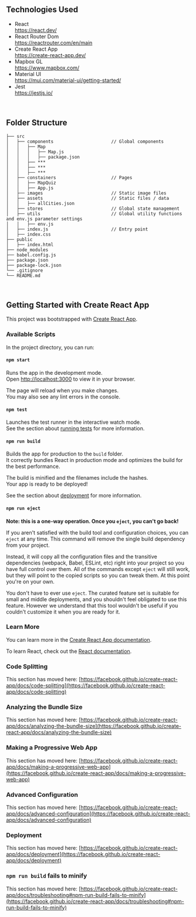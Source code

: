 ## Technologies Used

- React\
  <https://react.dev/>
- React Router Dom\
  <https://reactrouter.com/en/main>
- Create React App\
  <https://create-react-app.dev/>
- Mapbox GL\
  <https://www.mapbox.com/>
- Material UI\
  <https://mui.com/material-ui/getting-started/>
- Jest\
  <https://jestjs.io/>

&emsp;

## Folder Structure
```
├── src      
│   ├── components                      // Global components
│   │   ├── Map  
│   │   │   ├── Map.js  
│   │   │   ├── package.json  
│   │   ├── ***  
│   │   ├── ***
│   │   ├── ***
│   ├── constainers                     // Pages
│   │   ├── MapQuiz  
│   │   ├── App.js  
│   ├── images                          // Static image files
│   ├── assets                          // Static files / data
│   │   ├── allCities.json  
│   ├── stores                          // Global state management
│   ├── utils                           // Global utility functions and env.js parameter settings 
│   │   ├── env.js          
│   ├── index.js                        // Entry point
│   ├── index.css  
├── public  
│   ├── index.html  
├── node_modules
├── babel.config.js 
├── package.json  
├── package-lock.json   
└── .gitignore  
└── README.md   
```

&emsp;

## Getting Started with Create React App

This project was bootstrapped with [Create React App](https://github.com/facebook/create-react-app).

### Available Scripts

In the project directory, you can run:

#### `npm start`

Runs the app in the development mode.\
Open [http://localhost:3000](http://localhost:3000) to view it in your browser.

The page will reload when you make changes.\
You may also see any lint errors in the console.

#### `npm test`

Launches the test runner in the interactive watch mode.\
See the section about [running tests](https://facebook.github.io/create-react-app/docs/running-tests) for more information.

#### `npm run build`

Builds the app for production to the `build` folder.\
It correctly bundles React in production mode and optimizes the build for the best performance.

The build is minified and the filenames include the hashes.\
Your app is ready to be deployed!

See the section about [deployment](https://facebook.github.io/create-react-app/docs/deployment) for more information.

#### `npm run eject`

**Note: this is a one-way operation. Once you `eject`, you can't go back!**

If you aren't satisfied with the build tool and configuration choices, you can `eject` at any time. This command will remove the single build dependency from your project.

Instead, it will copy all the configuration files and the transitive dependencies (webpack, Babel, ESLint, etc) right into your project so you have full control over them. All of the commands except `eject` will still work, but they will point to the copied scripts so you can tweak them. At this point you're on your own.

You don't have to ever use `eject`. The curated feature set is suitable for small and middle deployments, and you shouldn't feel obligated to use this feature. However we understand that this tool wouldn't be useful if you couldn't customize it when you are ready for it.

### Learn More

You can learn more in the [Create React App documentation](https://facebook.github.io/create-react-app/docs/getting-started).

To learn React, check out the [React documentation](https://reactjs.org/).

### Code Splitting

This section has moved here: [https://facebook.github.io/create-react-app/docs/code-splitting](https://facebook.github.io/create-react-app/docs/code-splitting)

### Analyzing the Bundle Size

This section has moved here: [https://facebook.github.io/create-react-app/docs/analyzing-the-bundle-size](https://facebook.github.io/create-react-app/docs/analyzing-the-bundle-size)

### Making a Progressive Web App

This section has moved here: [https://facebook.github.io/create-react-app/docs/making-a-progressive-web-app](https://facebook.github.io/create-react-app/docs/making-a-progressive-web-app)

### Advanced Configuration

This section has moved here: [https://facebook.github.io/create-react-app/docs/advanced-configuration](https://facebook.github.io/create-react-app/docs/advanced-configuration)

### Deployment

This section has moved here: [https://facebook.github.io/create-react-app/docs/deployment](https://facebook.github.io/create-react-app/docs/deployment)

### `npm run build` fails to minify

This section has moved here: [https://facebook.github.io/create-react-app/docs/troubleshooting#npm-run-build-fails-to-minify](https://facebook.github.io/create-react-app/docs/troubleshooting#npm-run-build-fails-to-minify)
